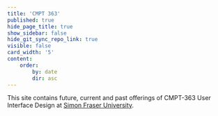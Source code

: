 ```yaml
---
title: 'CMPT 363'
published: true
hide_page_title: true
show_sidebar: false
hide_git_sync_repo_link: true
visible: false
card_width: '5'
content:
    order:
        by: date
        dir: asc
---
```


This site contains future, current and past offerings of CMPT-363 User Interface Design at [Simon Fraser University](https://www.sfu.ca/).
